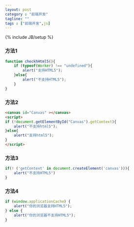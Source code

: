 ```yaml
---
layout: post
category : "前端开发"
tagline: ""
tags : ["前端开发",js]
---
```

{% include JB/setup %}


### 方法1

```js
function checkhHtml5(){
    if (typeof(Worker) !== "undefined"){   
        alert("支持HTML5");   
    }else{   
        alert("不支持HTML5");   
    }  
}
```

### 方法2

```html
<canvas id="Canvas" ></canvas>  
<script>
if (!document.getElementById("Canvas").getContext){          
    alert("不支持html5");      
}else{  
    alert("支持html5");  
}
</script>
```

### 方法3

```js
if(! ('getContext' in document.createElement('canvas'))){
    alert("不支持HTML5")
}
```

### 方法4

```js
if (window.applicationCache) {
    alert("你的浏览器支持HTML5");
} else {
    alert("你的浏览器不支持HTML5");
}
```
